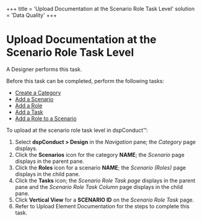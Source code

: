 +++
title = 'Upload Documentation at the Scenario Role Task Level'
solution = 'Data Quality'
+++

# Upload Documentation at the Scenario Role Task Level

A Designer performs this task.

Before this task can be completed, perform the following tasks:

  - [Create a Category](Create_a_Category.htm)
  - [Add a Scenario](Add_Scenario.htm)
  - [Add a Role](Add_a_Role.htm)
  - [Add a Task](Add_a_Task.htm)
  - [Add a Role to a Scenario](Add_a_Role_to_a_Scenario.htm)

To upload at the scenario role task level in dspConduct™:

1.  Select <span style="font-weight: bold;">dspConduct </span>**\>
    Design** in the *Navigation* pane; the *Category* page displays.
2.  Click the **Scenarios** icon for the category **NAME**; the
    *Scenario* page displays in the parent pane.
3.  Click the **Roles** icon for a scenario **NAME**; the *Scenario
    (Roles)* page displays in the child pane.
4.  Click the **Tasks** icon; the *Scenario Role Task page* displays in
    the parent pane and the *Scenario Role Task Column* page displays in
    the child pane.
5.  Click **Vertical View** for a **SCENARIO ID** on the *Scenario Role
    Task*<span> </span>page.
6.  Refer to
    <span id="Upload Element Documentation" class="popUpLink">Upload
    Element Documentation</span> for the steps to complete this task.
